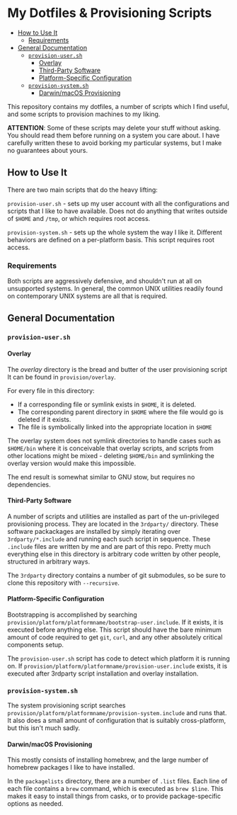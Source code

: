 # My Dotfiles & Provisioning Scripts

<!-- vim-markdown-toc GFM -->
* [How to Use It](#how-to-use-it)
	* [Requirements](#requirements)
* [General Documentation](#general-documentation)
	* [`provision-user.sh`](#provision-usersh)
		* [Overlay](#overlay)
		* [Third-Party Software](#third-party-software)
		* [Platform-Specific Configuration](#platform-specific-configuration)
	* [`provision-system.sh`](#provision-systemsh)
		* [Darwin/macOS Provisioning](#darwinmacos-provisioning)

<!-- vim-markdown-toc -->

This repository contains my dotfiles, a number of scripts which I find useful,
and some scripts to provision machines to my liking.

**ATTENTION**: Some of these scripts may delete your stuff without asking. You
should read them before running on a system you care about. I have carefully
written these to avoid borking my particular systems, but I make no guarantees
about yours.

## How to Use It

There are two main scripts that do the heavy lifting:

`provision-user.sh` - sets up my user account with all the configurations and
scripts that I like to have available. Does not do anything that writes outside
of `$HOME` and `/tmp`, or which requires root access.

`provision-system.sh` - sets up the whole system the way I like it. Different
behaviors are defined on a per-platform basis. This script requires root
access.

### Requirements

Both scripts are aggressively defensive, and shouldn't run at all on
unsupported systems. In general, the common UNIX utilities readily found on
contemporary UNIX systems are all that is required.

## General Documentation

### `provision-user.sh`

#### Overlay

The *overlay* directory is the bread and butter of the user provisioning script
It can be found in `provision/overlay`.

For every file in this directory:

* If a corresponding file or symlink exists in `$HOME`, it is deleted.
* The corresponding parent directory in `$HOME` where the file would go is
  deleted if it exists.
* The file is symbolically linked into the appropriate location in `$HOME`

The overlay system does not symlink directories to handle cases such as
`$HOME/bin` where it is conceivable that overlay scripts, and scripts from
other locations might be mixed - deleting `$HOME/bin` and symlinking the
overlay version would make this impossible.

The end result is somewhat similar to GNU stow, but requires no dependencies.

#### Third-Party Software

A number of scripts and utilities are installed as part of the un-privileged
provisioning process. They are located in the `3rdparty/` directory. These
software packackages are installed by simply iterating over
`3rdparty/*.include` and running each such script in sequence. These `.include`
files are written by me and are part of this repo. Pretty much everything else
in this directory is arbitrary code written by other people, structured in
arbitrary ways.

The `3rdparty` directory contains a number of git submodules, so be sure
to clone this repository with `--recursive`.

#### Platform-Specific Configuration

Bootstrapping is accomplished by searching
`provision/platform/platformname/bootstrap-user.include`. If it exists, it is
executed before anything else. This script should have the bare minimum amount
of code required to get `git`, `curl`, and any other absolutely critical
components setup.

The `provision-user.sh` script has code to detect which platform it is running
on.  If `provision/platform/platformname/provision-user.include` exists, it is
executed after 3rdparty script installation and overlay installation.

### `provision-system.sh`

The system provisioning script searches
`provision/platform/platformname/provision-system.include` and runs that.  It
also does a small amount of configuration that is suitably cross-platform, but
this isn't much sadly.

#### Darwin/macOS Provisioning

This mostly consists of installing homebrew, and the large number of homebrew
packages I like to have installed.

In the `packagelists` directory, there are a number of `.list` files. Each line
of each file contains a `brew` command, which is executed as `brew $line`. This
makes it easy to install things from casks, or to provide package-specific
options as needed.
